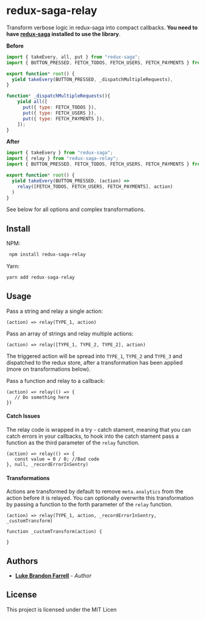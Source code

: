 # redux-saga-relay

Transform verbose logic  in redux-saga into compact callbacks. **You need to have [redux-saga](https://github.com/redux-saga/redux-saga) installed to use the library**.

**Before**
```js
import { takeEvery, all, put } from "redux-saga";
import { BUTTON_PRESSED, FETCH_TODOS, FETCH_USERS, FETCH_PAYMENTS } from "./types";

export function* root() {
  yield takeEvery(BUTTON_PRESSED, _dispatchMultipleRequests),
}

function* _dispatchMultipleRequests(){
    yield all([
      put({ type: FETCH_TODOS }),
      put({ type: FETCH_USERS }),
      put({ type: FETCH_PAYMENTS }),
    ]);
}
```

**After**
```js
import { takeEvery } from "redux-saga";
import { relay } from "redux-saga-relay";
import { BUTTON_PRESSED, FETCH_TODOS, FETCH_USERS, FETCH_PAYMENTS } from "./types";

export function* root() {
  yield takeEvery(BUTTON_PRESSED, (action) => 
    relay([FETCH_TODOS, FETCH_USERS, FETCH_PAYMENTS], action)
  )
}
```

See below for all options and complex transformations.

## Install

NPM:
```sh
 npm install redux-saga-relay
```
Yarn:

```js
yarn add redux-saga-relay
```

## Usage

Pass a string and relay a single action:

```
(action) => relay(TYPE_1, action)
```

Pass an array of strings and relay multiple actions:

```
(action) => relay([TYPE_1, TYPE_2, TYPE_2], action)
```

The triggered action will be spread into `TYPE_1`, `TYPE_2` and `TYPE_3` and dispatched to the redux store, after a transformation has been applied (more on transformations below).

Pass a function and relay to a callback:

```
(action) => relay(() => {
   // Do something here
})
```

#### Catch Issues

The relay code is wrapped in a try - catch stament,  meaning that you can catch errors in your callbacks, to hook into the catch stament pass a function as the third parameter of the `relay` function.

```
(action) => relay(() => {
   const value = 0 / 0; //Bad code
}, null, _recordErrorInSentry)
```

#### Transformations

Actions are transformed by default to remove `meta.analytics` from the action before it is relayed. You can optionally overwrite this transformation by passing a function to the forth parameter of the `relay` function.

```
(action) => relay(TYPE_1, action, _recordErrorInSentry, _customTransform)

function _customTransform(action) {
    
}
```

## Authors

* [**Luke Brandon Farrell**](https://lukebrandonfarrell.com/) - *Author*

## License

This project is licensed under the MIT Licen